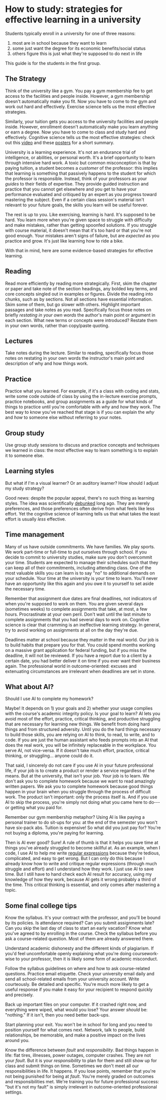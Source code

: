 # How to study: strategies for effective learning in a university

Students typically enroll in a university for one of three reasons:

  1. most are in school because they want to learn
  2. some just want the degree for its economic benefits/social status
  3. others figure this is just what they're supposed to do next in life

This guide is for the students in the first group.

## The Strategy

Think of the university like a gym. You pay a gym membership fee to get access to the facilities and people inside. However, a gym membership doesn't automatically make you fit. Now you have to come to the gym and work out hard and effectively. Exercise science tells us the most effective strategies.

Similarly, your tuition gets you access to the university facilities and people inside. However, enrollment doesn't automatically make you learn anything or earn a degree. Now you have to come to class and study hard and effectively. Cognitive science tells us the most effective strategies: check out this [video](https://www.youtube.com/watch?v=CPxSzxylRCI) and these [posters](https://www.learningscientists.org/posters) for a short summary.

University is a learning experience. It's not an endurance trial of intelligence, or abilities, or personal worth. It's a brief opportunity to learn through intensive hard work. A toxic but common misconception is that by paying tuition, a student becomes a *customer* of the professor: this implies that learning is something that passively happens to the student for which the professor is responsible. Instead, think of your professors as your *guides* to their fields of expertise. They provide guided instruction and practice that you cannot get elsewhere and you get to have your performance evaluated and critiqued by an expert as you progress toward mastering the subject. Even if a certain class session's material isn't relevant to your future goals, the skills you learn will be useful forever.

The rest is up to you. Like exercising, learning is hard. It's supposed to be hard. You learn more when you're given space to struggle with difficulty and make mistakes, rather than getting spoonfed solutions. If you struggle with course material, it doesn't mean that it's too hard or that you're not good enough. Your mistakes aren't signs of failure, but are *expected* as you practice and grow. It's just like learning how to ride a bike.

With that in mind, here are some evidence-based strategies for effective learning.

## Reading

Read more efficiently by reading more strategically. First, skim the chapter or paper and take note of the section headings, any bolded key terms, and core concepts singled out in examples or figures. Divide the reading into chunks, such as by sections. Not all sections have essential information. Skim some of them, but go slower with others. Highlight important passages and take notes as you read. Specifically focus those notes on briefly *restating in your own words* the author's main point or argument in each section. What new terms or concepts were introduced? Restate them in your own words, rather than copy/paste quoting.

## Lectures

Take notes during the lecture. Similar to reading, specifically focus those notes on restating in your own words the instructor's main point and description of why and how things work.

## Practice

Practice what you learned. For example, if it's a class with coding and stats, write some code outside of class by using the in-lecture exercise prompts, practice notebooks, and group assignments as a guide for what kinds of things to practice until you're comfortable with *why* and *how* they work. The best way to know you've reached that stage is if you can explain the *why* and *how* to someone else without referring to your notes.

## Group study

Use group study sessions to discuss and practice concepts and techniques we learned in class: the most effective way to learn something is to explain it to someone else.

## Learning styles

But what if I'm a visual learner? Or an auditory learner? How should I adjust my study strategy?

Good news: despite the popular appeal, there's no such thing as learning styles. The idea was scientifically [debunked](https://youtu.be/rhgwIhB58PA) long ago. They are merely preferences, and those preferences often derive from what feels like less effort. Yet the cognitive science of learning tells us that what takes the least effort is usually *less* effective.

## Time management

Many of us have outside commitments. We have families. We play sports. We work part-time or full-time to put ourselves through school. If you decide to commit to university studies, make sure you don't overcommit your time. Students are expected to manage their schedules such that they can keep all of their commitments, including attending class. One of the most valuable skills you can learn is to say "no" to additional demands on your schedule. Your time at the university is your time to learn. You'll never have an opportunity like this again and you owe it to yourself to set aside the necessary time.

Remember that assignment due dates are final deadlines, not indicators of when you're supposed to work on them. You are given several days (sometimes weeks) to complete assignments that take, at most, a few hours. Procrastinate at your own peril. Don't wait until the last minute to complete assignments that you had several days to work on. Cognitive science is clear that cramming is an ineffective learning strategy. In general, try to avoid working on assignments at all on the day they're due.

Deadlines matter at school because they matter in the real world. Our job is to build habits that prepare you for that. You could spend months working on a massive grant application for federal funding, but if you miss the deadline, it will not be reviewed. If you have a report due to a client by a certain date, you had better deliver it on time if you ever want their business again. The professional world in outcome-oriented: excuses and extenuating circumstances are irrelevant when deadlines are set in stone.

## What about AI?

Should I use AI to complete my homework?

Maybe! It depends on 1) your goals and 2) whether your usage complies with the course's academic integrity policy. Is your goal to learn? AI lets you avoid most of the effort, practice, critical thinking, and productive struggling that are necessary for learning new things. We benefit from doing hard things and from structured adversity. Until you do the hard things necessary to build those skills, you are relying on AI to think, to read, to write, and to code. If you are just the human assistant who feeds prompts into an AI that does the real work, you will be infinitely replaceable in the workplace. You serve AI, not vice-versa. If it doesn't take much effort, practice, critical thinking, or struggling... anyone could do it.

That said, I sincerely do not care if you use AI in your future professional life, if your job is to create a product or render a service regardless of the means. But at the university, that isn't your job. Your job is to learn. We don't ask you to complete homework because we want to read amazingly written papers. We ask you to complete homework because good things happen in your brain when you struggle through the process of difficult work. The product isn't important: only the process itself is. And if you use AI to skip the process, you're simply not doing what you came here to do---or getting what you paid for.

Remember our gym membership metaphor? Using AI is like paying a personal trainer to do sit-ups for you: at the end of the semester you won't have six-pack abs. Tuition is expensive! So what did you just pay for? You're not buying a diploma, you're paying for learning.

Then is AI ever good? Sure! A rule of thumb is that it helps you save time at things you've already struggled to become skillful at. As an example, when I code, I use AI to help me write [regular expressions](https://en.wikipedia.org/wiki/Regular_expression) because they're tedious, complicated, and easy to get wrong. But I can only do this because I already know how to write and critique regular expressions (through much struggle and effort) and I understand how they work. I just use AI to save time. But I still have to hand check each AI result for accuracy, using my knowledge of how they work, because AI gets it wrong probably a third of the time. This critical thinking is essential, and only comes after mastering a topic.

## Some final college tips

Know the syllabus. It's your contract with the professor, and you'll be bound by its policies. Is attendance required? Can you submit assignments late? Can you skip the last day of class to start an early vacation? Know what you've agreed to by enrolling in the course. Check the syllabus before you ask a course-related question. Most of them are already answered there.

Understand academic dishonesty and the different kinds of plagiarism. If you'd feel uncomfortable openly explaining what you're doing coursework-wise to your professor, then it is likely some form of academic misconduct.

Follow the syllabus guidelines on where and how to ask course-related questions. Practice email etiquette. Check your university email daily and send all school-related emails from your university account. Write courteously. Be detailed and specific. You're much more likely to get a useful response if you make it easy for your recipient to respond quickly and precisely.

Back up important files on your computer. If it crashed right now, and everything were wiped, what would you lose? Your answer *should* be: "nothing." If it isn't, then you need better back-ups.

Start planning your exit. You won't be in school for long and you need to position yourself for what comes next. Network, talk to people, build relationships, be memorable, and make a positive impact on the lives around you.

Know the difference between *fault* and *responsibility*. Bad things happen in life: flat tires, illnesses, power outages, computer crashes. They are not your *fault*. But it is your *responsibility* to plan for them and still show up for class and submit things on time. Sometimes we don't meet all our responsibilities in life. It happens. If you lose points, remember that you're not being punished for being at *fault*. You're merely graded on outcomes and responsibilities met. We're training you for future professional success: "but it's not my fault" is simply irrelevant in outcome-oriented professional settings.
